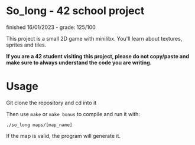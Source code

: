 # So_long - 42 school project
finished 16/01/2023 - grade: 125/100

This project is a small 2D game with minilibx. You'll learn about textures, sprites and tiles.

**If you are a 42 student visiting this project, please do not copy/paste and make sure to always understand the code you are writing.**

# Usage

Git clone the repository and cd into it

Then use ```make``` or ```make bonus``` to compile and run it with:

```shell
./so_long maps/[map_name]
```

If the map is valid, the program will generate it.
